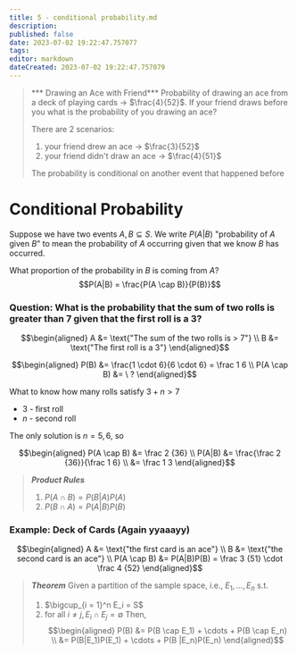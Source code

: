 ```yaml
---
title: 5 - conditional probability.md
description:
published: false
date: 2023-07-02 19:22:47.757077
tags:
editor: markdown
dateCreated: 2023-07-02 19:22:47.757079
---
```


> *** Drawing an Ace with Friend***
> Probability of drawing an ace from a deck of playing cards -> $\frac{4}{52}$. If your friend draws before you what is the probability of you drawing an ace?
>
> There are 2 scenarios:
> 1. your friend drew an ace -> $\frac{3}{52}$
> 2. your friend didn't draw an ace -> $\frac{4}{51}$
> 
> The probability is conditional on another event that happened before

# Conditional Probability
Suppose we have two events $A, B \subseteq S$. We write $P(A | B)$ "probability of $A$ given $B$" to mean the probability of $A$ occurring given that we know $B$ has occurred.

What proportion of the probability in $B$ is coming from $A$?
$$P(A|B) = \frac{P(A \cap B)}{P(B)}$$

### Question: **What is the probability that the sum of two rolls is greater than 7 given that the first roll is a 3?**

$$\begin{aligned}
	A &= \text{"The sum of the two rolls is > 7"} \\
	B &= \text{"The first roll is a 3"}
\end{aligned}$$

$$\begin{aligned}
	P(B) &= \frac{1 \cdot 6}{6 \cdot 6} = \frac 1 6 \\
	P(A \cap B) &= \ ?
\end{aligned}$$

What to know how many rolls satisfy $3 + n > 7$
- 3 - first roll
- $n$ - second roll

The only solution is $n = 5, 6$, so

$$\begin{aligned}
	P(A \cap B) &= \frac 2 {36} \\
	P(A|B) &= \frac{\frac 2 {36}}{\frac 1 6} \\
	&= \frac 1 3
\end{aligned}$$


> ***Product Rules***
> 1. $P(A \cap B) = P(B|A)P(A)$
> 2. $P(B \cap A) = P(A|B)P(B)$

### Example: Deck of Cards (Again yyaaayy)
$$\begin{aligned}
	A &= \text{"the first card is an ace"} \\
	B &= \text{"the second card is an ace"} \\
	P(A \cap B) &= P(A|B)P(B) = \frac 3 {51} \cdot \frac 4 {52}
\end{aligned}$$


> ***Theorem***
> Given a partition of the sample space, i.e., $E_1, \dots, E_n$ s.t.
> 1. $\bigcup_{i = 1}^n E_i = S$
> 2. for all $i \ne j, E_i \cap E_j = \emptyset$
> Then,
> $$\begin{aligned}
> 	P(B) &= P(B \cap E_1) + \cdots + P(B \cap E_n) \\
> 	&= P(B|E_1)P(E_1) + \cdots + P(B |E_n)P(E_n)
> \end{aligned}$$


